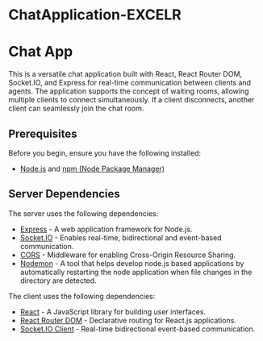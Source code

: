 # ChatApplication-EXCELR
# Chat App
This is a versatile chat application built with React, React Router DOM, Socket.IO, and Express for real-time communication between clients and agents. The application supports the concept of waiting rooms, allowing multiple clients to connect simultaneously. If a client disconnects, another client can seamlessly join the chat room.

## Prerequisites

Before you begin, ensure you have the following installed:

- [Node.js](https://nodejs.org/) and [npm (Node Package Manager)](https://www.npmjs.com/)

## Server Dependencies

The server uses the following dependencies:

- [Express](https://expressjs.com/) - A web application framework for Node.js.
- [Socket.IO](https://socket.io/) - Enables real-time, bidirectional and event-based communication.
- [CORS](https://expressjs.com/en/resources/middleware/cors.html) - Middleware for enabling Cross-Origin Resource Sharing.
- [Nodemon](https://nodemon.io/) - A tool that helps develop node.js based applications by automatically restarting the node application when file changes in the directory are detected.

The client uses the following dependencies:

- [React](https://reactjs.org/) - A JavaScript library for building user interfaces.
- [React Router DOM](https://reactrouter.com/) - Declarative routing for React.js applications.
- [Socket.IO Client](https://socket.io/docs/v4/client-api/) - Real-time bidirectional event-based communication.

